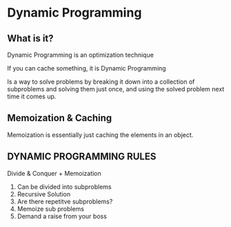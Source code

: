 # Dynamic Programming

## What is it?

Dynamic Programming is an optimization technique

If you can cache something, it is Dynamic Programming

Is a way to solve problems by breaking it down into a collection of subproblems and solving them just once, and using the solved problem next time it comes up.

## Memoization & Caching

Memoization is essentially just caching the elements in an object.

## DYNAMIC PROGRAMMING RULES

Divide & Conquer + Memoization

1. Can be divided into subproblems
2. Recursive Solution
3. Are there repetitve subproblems?
4. Memoize sub problems
5. Demand a raise from your boss
